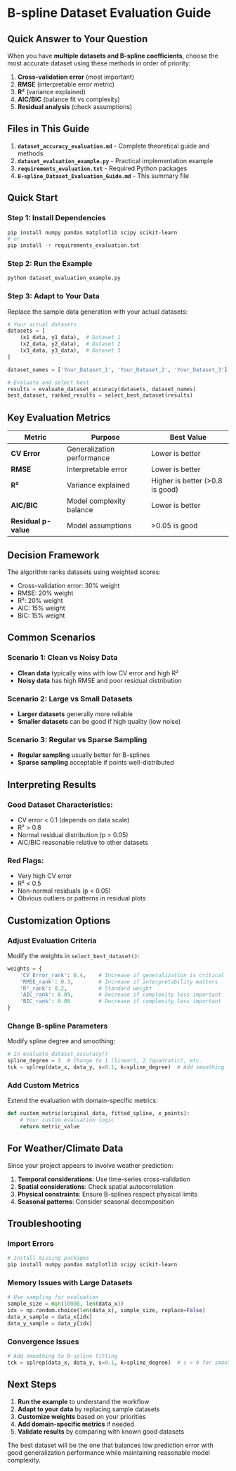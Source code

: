# B-spline Dataset Evaluation Guide

## Quick Answer to Your Question

When you have **multiple datasets and B-spline coefficients**, choose the most accurate dataset using these methods in order of priority:

1. **Cross-validation error** (most important)
2. **RMSE** (interpretable error metric)
3. **R²** (variance explained)
4. **AIC/BIC** (balance fit vs complexity)
5. **Residual analysis** (check assumptions)

## Files in This Guide

1. **`dataset_accuracy_evaluation.md`** - Complete theoretical guide and methods
2. **`dataset_evaluation_example.py`** - Practical implementation example
3. **`requirements_evaluation.txt`** - Required Python packages
4. **`B-spline_Dataset_Evaluation_Guide.md`** - This summary file

## Quick Start

### Step 1: Install Dependencies
```bash
pip install numpy pandas matplotlib scipy scikit-learn
# or
pip install -r requirements_evaluation.txt
```

### Step 2: Run the Example
```bash
python dataset_evaluation_example.py
```

### Step 3: Adapt to Your Data
Replace the sample data generation with your actual datasets:

```python
# Your actual datasets
datasets = [
    (x1_data, y1_data),  # Dataset 1
    (x2_data, y2_data),  # Dataset 2
    (x3_data, y3_data),  # Dataset 3
]

dataset_names = ['Your_Dataset_1', 'Your_Dataset_2', 'Your_Dataset_3']

# Evaluate and select best
results = evaluate_dataset_accuracy(datasets, dataset_names)
best_dataset, ranked_results = select_best_dataset(results)
```

## Key Evaluation Metrics

| Metric | Purpose | Best Value |
|--------|---------|------------|
| **CV Error** | Generalization performance | Lower is better |
| **RMSE** | Interpretable error | Lower is better |
| **R²** | Variance explained | Higher is better (>0.8 is good) |
| **AIC/BIC** | Model complexity balance | Lower is better |
| **Residual p-value** | Model assumptions | >0.05 is good |

## Decision Framework

The algorithm ranks datasets using weighted scores:
- Cross-validation error: 30% weight
- RMSE: 20% weight  
- R²: 20% weight
- AIC: 15% weight
- BIC: 15% weight

## Common Scenarios

### Scenario 1: Clean vs Noisy Data
- **Clean data** typically wins with low CV error and high R²
- **Noisy data** has high RMSE and poor residual distribution

### Scenario 2: Large vs Small Datasets
- **Larger datasets** generally more reliable
- **Smaller datasets** can be good if high quality (low noise)

### Scenario 3: Regular vs Sparse Sampling
- **Regular sampling** usually better for B-splines
- **Sparse sampling** acceptable if points well-distributed

## Interpreting Results

### Good Dataset Characteristics:
- CV error < 0.1 (depends on data scale)
- R² > 0.8
- Normal residual distribution (p > 0.05)
- AIC/BIC reasonable relative to other datasets

### Red Flags:
- Very high CV error
- R² < 0.5
- Non-normal residuals (p < 0.05)
- Obvious outliers or patterns in residual plots

## Customization Options

### Adjust Evaluation Criteria
Modify the weights in `select_best_dataset()`:
```python
weights = {
    'CV_Error_rank': 0.4,    # Increase if generalization is critical
    'RMSE_rank': 0.3,        # Increase if interpretability matters
    'R²_rank': 0.2,          # Standard weight
    'AIC_rank': 0.05,        # Decrease if complexity less important
    'BIC_rank': 0.05         # Decrease if complexity less important
}
```

### Change B-spline Parameters
Modify spline degree and smoothing:
```python
# In evaluate_dataset_accuracy()
spline_degree = 3  # Change to 1 (linear), 2 (quadratic), etc.
tck = splrep(data_x, data_y, s=0.1, k=spline_degree)  # Add smoothing
```

### Add Custom Metrics
Extend the evaluation with domain-specific metrics:
```python
def custom_metric(original_data, fitted_spline, x_points):
    # Your custom evaluation logic
    return metric_value
```

## For Weather/Climate Data

Since your project appears to involve weather prediction:

1. **Temporal considerations**: Use time-series cross-validation
2. **Spatial considerations**: Check spatial autocorrelation
3. **Physical constraints**: Ensure B-splines respect physical limits
4. **Seasonal patterns**: Consider seasonal decomposition

## Troubleshooting

### Import Errors
```bash
# Install missing packages
pip install numpy pandas matplotlib scipy scikit-learn
```

### Memory Issues with Large Datasets
```python
# Use sampling for evaluation
sample_size = min(10000, len(data_x))
idx = np.random.choice(len(data_x), sample_size, replace=False)
data_x_sample = data_x[idx]
data_y_sample = data_y[idx]
```

### Convergence Issues
```python
# Add smoothing to B-spline fitting
tck = splrep(data_x, data_y, s=0.1, k=spline_degree)  # s > 0 for smoothing
```

## Next Steps

1. **Run the example** to understand the workflow
2. **Adapt to your data** by replacing sample datasets
3. **Customize weights** based on your priorities
4. **Add domain-specific metrics** if needed
5. **Validate results** by comparing with known good datasets

The best dataset will be the one that balances low prediction error with good generalization performance while maintaining reasonable model complexity.